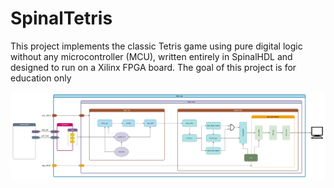 # SpinalTetris
This project implements the classic Tetris game using pure digital logic without any microcontroller (MCU), written entirely in SpinalHDL and designed to run on a Xilinx FPGA board.  The goal of this project is for education only

![](./design/SOC/tetris_top/doc/Tetris_top_structure.png "Design Top Structure")